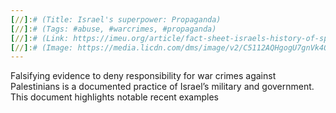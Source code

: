 ```yaml
---
[//]:# (Title: Israel's superpower: Propaganda)
[//]:# (Tags: #abuse, #warcrimes, #propaganda)
[//]:# (Link: https://imeu.org/article/fact-sheet-israels-history-of-spreading-disinformation)
[//]:# (Image: https://media.licdn.com/dms/image/v2/C5112AQHgogU7gnVk4Q/article-cover_image-shrink_600_2000/article-cover_image-shrink_600_2000/0/1547504472352?e=2147483647&v=beta&t=rP9N8DvIdwlmWz-R3oXGxPPBOkRYMgSMYzj4z-uYAb8)
---
```

Falsifying evidence to deny responsibility for war crimes against Palestinians is a documented practice of Israel’s military and government. This document highlights notable recent examples